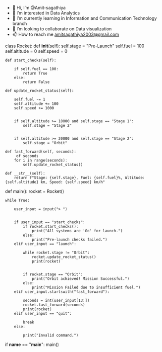 - 👋 Hi, I’m @Amit-sagathiya
- 👀 I’m interested in Data Analytics
- 🌱 I’m currently learning in Information and Communication Technology branch
- 💞️ I’m looking to collaborate on Data visualization
- 📫 How to reach me amitsagathiya2003@gmail.com

<!---
Amit-sagathiya/Amit-sagathiya is a ✨ special ✨ repository because its `README.md` (this file) appears on your GitHub profile.
You can click the Preview link to take a look at your changes.
--->
class Rocket:
    def __init__(self):
        self.stage = "Pre-Launch"
        self.fuel = 100
        self.altitude = 0
        self.speed = 0

    def start_checks(self):
        
        if self.fuel == 100:
            return True
        else:
            return False

    def update_rocket_status(self):
        
        self.fuel -= 1
        self.altitude += 100
        self.speed += 1000

        
        if self.altitude >= 10000 and self.stage == "Stage 1":
            self.stage = "Stage 2"

        
        if self.altitude >= 20000 and self.stage == "Stage 2":
            self.stage = "Orbit"

    def fast_forward(self, seconds):
         of seconds
        for i in range(seconds):
            self.update_rocket_status()

    def __str__(self):
        return f"Stage: {self.stage}, Fuel: {self.fuel}%, Altitude: {self.altitude} km, Speed: {self.speed} km/h"


def main():
    rocket = Rocket()

    
    while True:
        
        user_input = input("> ")

        
        if user_input == "start_checks":
            if rocket.start_checks():
                print("All systems are 'Go' for launch.")
            else:
                print("Pre-launch checks failed.")
        elif user_input == "launch":
            
            while rocket.stage != "Orbit":
                rocket.update_rocket_status()
                print(rocket)

            
            if rocket.stage == "Orbit":
                print("Orbit achieved! Mission Successful.")
            else:
                print("Mission Failed due to insufficient fuel.")
        elif user_input.startswith("fast_forward"):
            
            seconds = int(user_input[13:])
            rocket.fast_forward(seconds)
            print(rocket)
        elif user_input == "quit":
            
            break
        else:
            
            print("Invalid command.")


if __name__ == "__main__":
    main()
    
